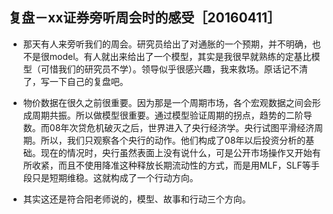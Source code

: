## 复盘－xx证券旁听周会时的感受［20160411］
- 那天有人来旁听我们的周会。研究员给出了对通胀的一个预期，并不明确，也不是很model。有人就出来给出了一个模型，其实是我很早就熟练的定基比模型（可惜我们的研究员不学）。领导似乎很感兴趣，我来救场。原话记不清了，写一下自己的复盘吧。

- 物价数据在很久之前很重要。因为那是一个周期市场，各个宏观数据之间会形成周期共振。所以做模型很重要。通过模型验证周期的拐点，趋势的二阶导数。而08年次贷危机破灭之后，世界进入了央行经济学。央行试图平滑经济周期。所以，我们只观察各个央行的动作。他们构成了08年以后投资分析的基础。现在的情况时，央行虽然表面上没有说什么，可是公开市场操作又开始有所收紧，而且不使用降准这种释放长期流动性的方式，而是用MLF，SLF等手段只是短期维稳。这就构成了一个行动方向。

- 其实这还是符合阳老师说的，模型、故事和行动三个方向。